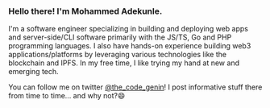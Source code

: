### Hello there! I'm Mohammed Adekunle.

I'm a software engineer specializing in building and deploying web apps and server-side/CLI software primarily with the JS/TS, Go and PHP programming languages. I also have hands-on experience building web3 applications/platforms by leveraging various technologies like the blockchain and IPFS. In my free time, I like trying my hand at new and emerging tech.

You can follow me on twitter [@the_code_genin](https://twitter.com/the_code_genin)! I post informative stuff there from time to time... and why not?😄

